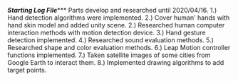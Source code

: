 *****************Starting Log File********************
Parts develop and researched until 2020/04/16.
1.) Hand detection algorithms were implemented.
2.) Cover human' hands with hand skin model and added unity scene.
2.) Researched human computer interaction methods with motion detection device.
3.) Hand gesture detection implemented.
4.) Researched sound evaluation methods.
5.) Researched shape and color evaluation methods.
6.) Leap Motion controller functions implemented.
7.) Taken satellite images of some cities from Google Earth to interact them.
8.) Implemented drawing algorithms to add target points.

